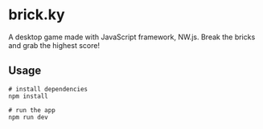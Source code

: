 # brick.ky
A desktop game made with JavaScript framework, NW.js. Break the bricks and grab the highest score!

## Usage
``` 
# install dependencies
npm install

# run the app
npm run dev
```
